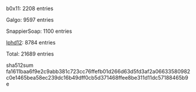 b0x11: 2208 entries

Galgo: 9597 entries

SnappierSoap: 1100 entries

[lphd12](https://github.com/lphd12): 8784 entries

Total: 21689 entries

sha512sum
fa1611baa6f9e2c9abb381c723cc76ffefb01d266d63d5fd3af2a06633580982c0e1465bea58ec239dc16b49dff0cb5d371468ffee8be311d11dc57188465b9e
